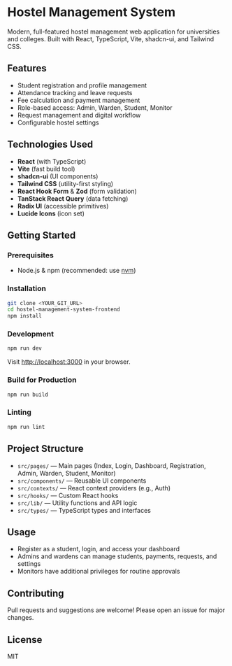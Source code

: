 

# Hostel Management System

Modern, full-featured hostel management web application for universities and colleges. Built with React, TypeScript, Vite, shadcn-ui, and Tailwind CSS.

## Features

- Student registration and profile management
- Attendance tracking and leave requests
- Fee calculation and payment management
- Role-based access: Admin, Warden, Student, Monitor
- Request management and digital workflow
- Configurable hostel settings

## Technologies Used

- **React** (with TypeScript)
- **Vite** (fast build tool)
- **shadcn-ui** (UI components)
- **Tailwind CSS** (utility-first styling)
- **React Hook Form** & **Zod** (form validation)
- **TanStack React Query** (data fetching)
- **Radix UI** (accessible primitives)
- **Lucide Icons** (icon set)

## Getting Started

### Prerequisites
- Node.js & npm (recommended: use [nvm](https://github.com/nvm-sh/nvm#installing-and-updating))

### Installation
```sh
git clone <YOUR_GIT_URL>
cd hostel-management-system-frontend
npm install
```

### Development
```sh
npm run dev
```
Visit [http://localhost:3000](http://localhost:3000) in your browser.

### Build for Production
```sh
npm run build
```

### Linting
```sh
npm run lint
```

## Project Structure

- `src/pages/` — Main pages (Index, Login, Dashboard, Registration, Admin, Warden, Student, Monitor)
- `src/components/` — Reusable UI components
- `src/contexts/` — React context providers (e.g., Auth)
- `src/hooks/` — Custom React hooks
- `src/lib/` — Utility functions and API logic
- `src/types/` — TypeScript types and interfaces

## Usage

- Register as a student, login, and access your dashboard
- Admins and wardens can manage students, payments, requests, and settings
- Monitors have additional privileges for routine approvals

## Contributing

Pull requests and suggestions are welcome! Please open an issue for major changes.

## License

MIT
